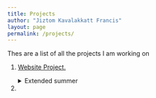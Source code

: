 ```yaml
---
title: Projects
author: "Jiztom Kavalakkatt Francis"
layout: page
permalink: /projects/
---
```


Thes are a list of all the projects I am working on

1. [Website Project.](https://github.com/jiztom/jiztom.github.io/tree/gh-pages)
	<details><summary>Extended summer</summary>This is the entire project of which the github pages are hosted out of. This includes a landing page and links to multiple project.</details>

2. 
